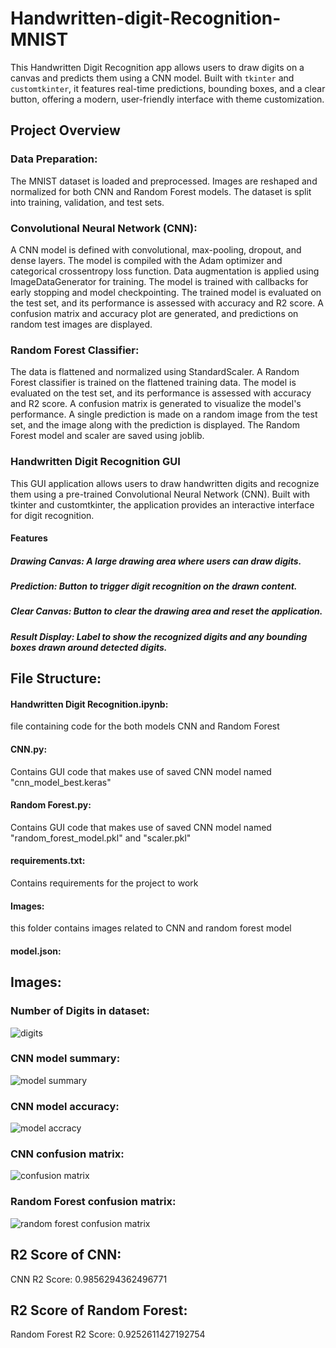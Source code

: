 # Handwritten-digit-Recognition-MNIST
This Handwritten Digit Recognition app allows users to draw digits on a canvas and predicts them using a CNN model. Built with `tkinter` and `customtkinter`, it features real-time predictions, bounding boxes, and a clear button, offering a modern, user-friendly interface with theme customization.

## Project Overview
### Data Preparation:

The MNIST dataset is loaded and preprocessed.
Images are reshaped and normalized for both CNN and Random Forest models.
The dataset is split into training, validation, and test sets.

### Convolutional Neural Network (CNN):
A CNN model is defined with convolutional, max-pooling, dropout, and dense layers.
The model is compiled with the Adam optimizer and categorical crossentropy loss function.
Data augmentation is applied using ImageDataGenerator for training.
The model is trained with callbacks for early stopping and model checkpointing.
The trained model is evaluated on the test set, and its performance is assessed with accuracy and R2 score.
A confusion matrix and accuracy plot are generated, and predictions on random test images are displayed.

### Random Forest Classifier:
The data is flattened and normalized using StandardScaler.
A Random Forest classifier is trained on the flattened training data.
The model is evaluated on the test set, and its performance is assessed with accuracy and R2 score.
A confusion matrix is generated to visualize the model's performance.
A single prediction is made on a random image from the test set, and the image along with the prediction is displayed.
The Random Forest model and scaler are saved using joblib.


### Handwritten Digit Recognition GUI
This GUI application allows users to draw handwritten digits and recognize them using a pre-trained Convolutional Neural Network (CNN). Built with tkinter and customtkinter, the application provides an interactive interface for digit recognition.

#### Features
##### Drawing Canvas: A large drawing area where users can draw digits.
##### Prediction: Button to trigger digit recognition on the drawn content.
##### Clear Canvas: Button to clear the drawing area and reset the application.
##### Result Display: Label to show the recognized digits and any bounding boxes drawn around detected digits.


## File Structure:
#### Handwritten Digit Recognition.ipynb:
file containing code for the both models CNN and Random Forest
#### CNN.py:
Contains GUI code that makes use of saved CNN model named "cnn_model_best.keras"
#### Random Forest.py:
Contains GUI code that makes use of saved CNN model named "random_forest_model.pkl" and "scaler.pkl"
#### requirements.txt:
Contains requirements for the project to work
#### Images:
this folder contains images related to CNN and random forest model
#### model.json:


## Images:
### Number of Digits in dataset:
![digits](https://github.com/user-attachments/assets/7ade4000-5597-4761-b925-b51caee7969f)

### CNN model summary:
![model summary](https://github.com/user-attachments/assets/a2af9566-2411-45e8-baf2-801551e54822)

### CNN model accuracy:
![model accracy](https://github.com/user-attachments/assets/913bffad-df84-4771-91e9-30edea751b03)

### CNN confusion matrix:
![confusion matrix](https://github.com/user-attachments/assets/99da9322-5222-4f04-a5e5-356ea61a46d9)

### Random Forest confusion matrix:
![random forest confusion matrix](https://github.com/user-attachments/assets/181fd2d7-3c5f-491c-beb3-48a66309cc82)



## R2 Score of CNN: 
CNN R2 Score: 0.9856294362496771

## R2 Score of Random Forest:
Random Forest R2 Score: 0.9252611427192754

